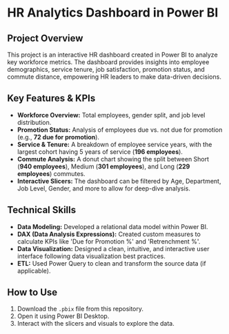 # HR Analytics Dashboard in Power BI

## Project Overview

This project is an interactive HR dashboard created in Power BI to analyze key workforce metrics. The dashboard provides insights into employee demographics, service tenure, job satisfaction, promotion status, and commute distance, empowering HR leaders to make data-driven decisions.

## Key Features & KPIs

* **Workforce Overview:** Total employees, gender split, and job level distribution.
* **Promotion Status:** Analysis of employees due vs. not due for promotion (e.g., **72 due for promotion**).
* **Service & Tenure:** A breakdown of employee service years, with the largest cohort having 5 years of service (**196 employees**).
* **Commute Analysis:** A donut chart showing the split between Short (**940 employees**), Medium (**301 employees**), and Long (**229 employees**) commutes.
* **Interactive Slicers:** The dashboard can be filtered by Age, Department, Job Level, Gender, and more to allow for deep-dive analysis.

## Technical Skills

* **Data Modeling:** Developed a relational data model within Power BI.
* **DAX (Data Analysis Expressions):** Created custom measures to calculate KPIs like 'Due for Promotion %' and 'Retrenchment %'.
* **Data Visualization:** Designed a clean, intuitive, and interactive user interface following data visualization best practices.
* **ETL:** Used Power Query to clean and transform the source data (if applicable).

## How to Use

1.  Download the `.pbix` file from this repository.
2.  Open it using Power BI Desktop.
3.  Interact with the slicers and visuals to explore the data.
